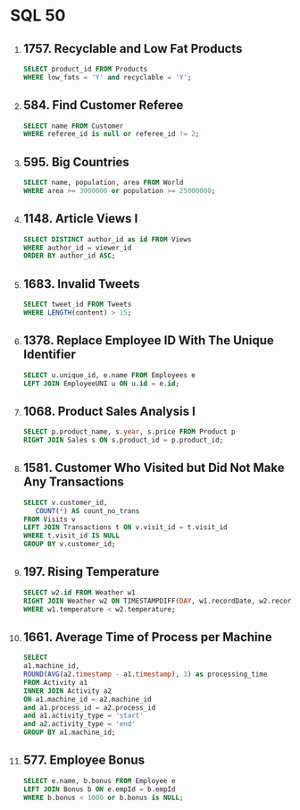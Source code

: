 # SQL 50

1. ## 1757. Recyclable and Low Fat Products

   ```sql
   SELECT product_id FROM Products
   WHERE low_fats = 'Y' and recyclable = 'Y';
   ```

2. ## 584. Find Customer Referee

   ```sql
   SELECT name FROM Customer
   WHERE referee_id is null or referee_id != 2;
   ```

3. ## 595. Big Countries

   ```sql
   SELECT name, population, area FROM World
   WHERE area >= 3000000 or population >= 25000000;
   ```

4. ## 1148. Article Views I

   ```sql
   SELECT DISTINCT author_id as id FROM Views
   WHERE author_id = viewer_id
   ORDER BY author_id ASC;
   ```

5. ## 1683. Invalid Tweets

   ```sql
   SELECT tweet_id FROM Tweets
   WHERE LENGTH(content) > 15;
   ```

6. ## 1378. Replace Employee ID With The Unique Identifier

   ```sql
   SELECT u.unique_id, e.name FROM Employees e
   LEFT JOIN EmployeeUNI u ON u.id = e.id;
   ```

7. ## 1068. Product Sales Analysis I

   ```sql
   SELECT p.product_name, s.year, s.price FROM Product p
   RIGHT JOIN Sales s ON s.product_id = p.product_id;
   ```

8. ## 1581. Customer Who Visited but Did Not Make Any Transactions

   ```sql
   SELECT v.customer_id,
      COUNT(*) AS count_no_trans
   FROM Visits v
   LEFT JOIN Transactions t ON v.visit_id = t.visit_id
   WHERE t.visit_id IS NULL
   GROUP BY v.customer_id;
   ```

9. ## 197. Rising Temperature

   ```sql
   SELECT w2.id FROM Weather w1
   RIGHT JOIN Weather w2 ON TIMESTAMPDIFF(DAY, w1.recordDate, w2.recordDate) = 1
   WHERE w1.temperature < w2.temperature;
   ```

10. ## 1661. Average Time of Process per Machine

    ```sql
    SELECT
    a1.machine_id,
    ROUND(AVG(a2.timestamp - a1.timestamp), 3) as processing_time
    FROM Activity a1
    INNER JOIN Activity a2
    ON a1.machine_id = a2.machine_id
    and a1.process_id = a2.process_id
    and a1.activity_type = 'start'
    and a2.activity_type = 'end'
    GROUP BY a1.machine_id;
    ```

11. ## 577. Employee Bonus

    ```sql
    SELECT e.name, b.bonus FROM Employee e
    LEFT JOIN Bonus b ON e.empId = b.empId
    WHERE b.bonus < 1000 or b.bonus is NULL;
    ```
